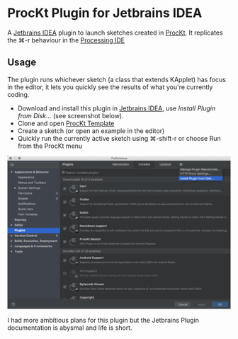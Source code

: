# ProcKt Plugin for Jetbrains IDEA

A [Jetbrains IDEA](https://www.jetbrains.com/idea) plugin to launch sketches created in [ProcKt](https://github.com/fiskurgit/ProcKtTemplate). It replicates the ⌘-r behaviour in the [Processing IDE](https://processing.org)

## Usage

The plugin runs whichever sketch (a class that extends KApplet) has focus in the editor, it lets you quickly see the results of what you're currently coding.

* Download and install this plugin in [Jetbrains IDEA](https://www.jetbrains.com/idea), use _Install Plugin from Disk..._ (see screenshot below).
* Clone and open [ProcKt Template](https://github.com/fiskurgit/ProcKtTemplate)
* Create a sketch (or open an example in the editor)
* Quickly run the currently active sketch using ⌘-shift-r or choose Run from the ProcKt menu

![Jetbrains Plugin Panel](images/plugins_screenshot.png)

I had more ambitious plans for this plugin but the Jetbrains Plugin documentation is abysmal and life is short.